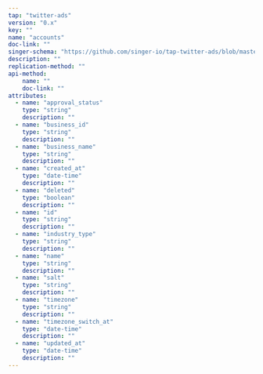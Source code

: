 ```yaml
---
tap: "twitter-ads"
version: "0.x"
key: ""
name: "accounts"
doc-link: ""
singer-schema: "https://github.com/singer-io/tap-twitter-ads/blob/master/tap_twitter_ads/schemas/accounts.json"
description: ""
replication-method: ""
api-method:
    name: ""
    doc-link: ""
attributes:
  - name: "approval_status"
    type: "string"
    description: ""
  - name: "business_id"
    type: "string"
    description: ""
  - name: "business_name"
    type: "string"
    description: ""
  - name: "created_at"
    type: "date-time"
    description: ""
  - name: "deleted"
    type: "boolean"
    description: ""
  - name: "id"
    type: "string"
    description: ""
  - name: "industry_type"
    type: "string"
    description: ""
  - name: "name"
    type: "string"
    description: ""
  - name: "salt"
    type: "string"
    description: ""
  - name: "timezone"
    type: "string"
    description: ""
  - name: "timezone_switch_at"
    type: "date-time"
    description: ""
  - name: "updated_at"
    type: "date-time"
    description: ""
---
```

